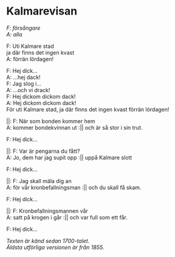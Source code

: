 # Kalmarevisan

_F: försångare_  
_A: alla_

F: Uti Kalmare stad  
ja där finns det ingen kvast  
A: förrän lördagen!

F: Hej dick...  
A: ...hej dack!  
F: Jag slog i...  
A: ...och vi drack!  
F: Hej dickom dickom dack!  
A: Hej dickom dickom dack!  
För uti Kalmare stad, ja där finns det ingen kvast förrän lördagen!

||: F: När som bonden kommer hem  
A: kommer bondekvinnan ut :|| och är så stor i sin trut.

F: Hej dick...

||: F: Var är pengarna du fått?  
A: Jo, dem har jag supit opp :|| uppå Kalmare slott

F: Hej dick...

||: F: Jag skall mäla dig an  
A: för vår kronbefallningsman :|| och du skall få skam.

F: Hej dick...

||: F: Kronbefallningsmannen vår  
A: satt på krogen i går :|| och var full som ett får.

F: Hej dick...

_Texten är känd sedan 1700-talet.  
Äldsta utförliga versionen är från 1855._
